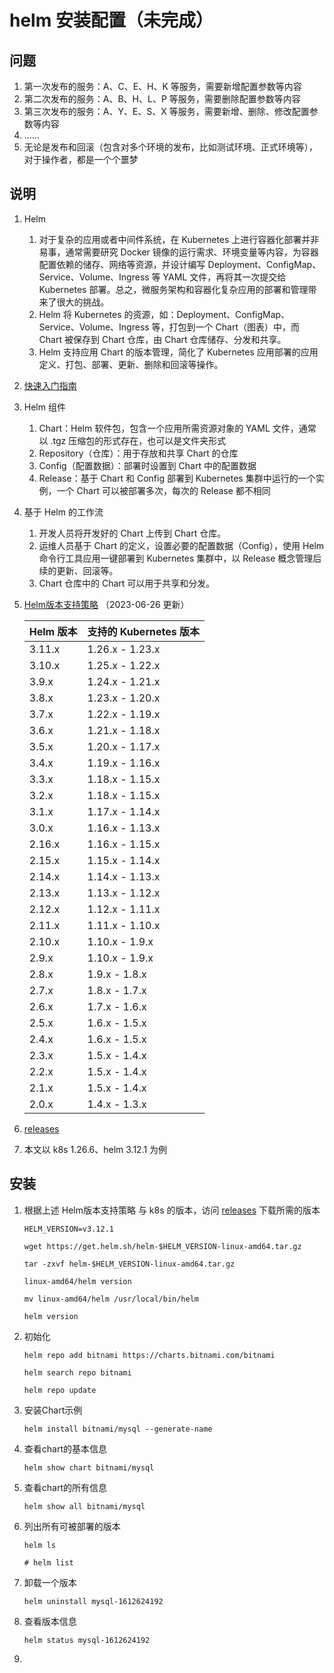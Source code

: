 # helm 安装配置（未完成）

## 问题

1. 第一次发布的服务：A、C、E、H、K 等服务，需要新增配置参数等内容
2. 第二次发布的服务：A、B、H、L、P 等服务，需要删除配置参数等内容
3. 第三次发布的服务：A、Y、E、S、X 等服务，需要新增、删除、修改配置参数等内容
4. ......
5. 无论是发布和回滚（包含对多个环境的发布，比如测试环境、正式环境等），对于操作者，都是一个个噩梦

## 说明

1. Helm
    1. 对于复杂的应用或者中间件系统，在 Kubernetes 上进行容器化部署并非易事，通常需要研究 Docker
       镜像的运行需求、环境变量等内容，为容器配置依赖的储存、网络等资源，并设计编写
       Deployment、ConfigMap、Service、Volume、Ingress 等 YAML 文件，再将其一次提交给 Kubernetes
       部署。总之，微服务架构和容器化复杂应用的部署和管理带来了很大的挑战。
    2. Helm 将 Kubernetes 的资源，如：Deployment、ConfigMap、Service、Volume、Ingress 等，打包到一个 Chart（图表）中，而 Chart
       被保存到 Chart 仓库，由 Chart 仓库储存、分发和共享。
    3. Helm 支持应用 Chart 的版本管理，简化了 Kubernetes 应用部署的应用定义、打包、部署、更新、删除和回滚等操作。
2. [快速入门指南](https://helm.sh/zh/docs/intro/quickstart/)
3. Helm 组件
    1. Chart：Helm 软件包，包含一个应用所需资源对象的 YAML 文件，通常以 .tgz 压缩包的形式存在，也可以是文件夹形式
    2. Repository（仓库）：用于存放和共享 Chart 的仓库
    3. Config（配置数据）：部署时设置到 Chart 中的配置数据
    4. Release：基于 Chart 和 Config 部署到 Kubernetes 集群中运行的一个实例，一个 Chart 可以被部署多次，每次的 Release 都不相同
4. 基于 Helm 的工作流
    1. 开发人员将开发好的 Chart 上传到 Chart 仓库。
    2. 运维人员基于 Chart 的定义，设置必要的配置数据（Config），使用 Helm 命令行工具应用一键部署到 Kubernetes 集群中，以
       Release 概念管理后续的更新、回滚等。
    3. Chart 仓库中的 Chart 可以用于共享和分发。
5. [Helm版本支持策略](https://helm.sh/zh/docs/topics/version_skew/)
   （2023-06-26 更新）

   | Helm 版本 | 支持的 Kubernetes 版本 |
   |---------|-------------------|
   | 3.11.x  | 1.26.x - 1.23.x   |
   | 3.10.x  | 1.25.x - 1.22.x   |
   | 3.9.x   | 1.24.x - 1.21.x   |
   | 3.8.x   | 1.23.x - 1.20.x   |
   | 3.7.x   | 1.22.x - 1.19.x   |
   | 3.6.x   | 1.21.x - 1.18.x   |
   | 3.5.x   | 1.20.x - 1.17.x   |
   | 3.4.x   | 1.19.x - 1.16.x   |
   | 3.3.x   | 1.18.x - 1.15.x   |
   | 3.2.x   | 1.18.x - 1.15.x   |
   | 3.1.x   | 1.17.x - 1.14.x   |
   | 3.0.x   | 1.16.x - 1.13.x   |
   | 2.16.x  | 1.16.x - 1.15.x   |
   | 2.15.x  | 1.15.x - 1.14.x   |
   | 2.14.x  | 1.14.x - 1.13.x   |
   | 2.13.x  | 1.13.x - 1.12.x   |
   | 2.12.x  | 1.12.x - 1.11.x   |
   | 2.11.x  | 1.11.x - 1.10.x   |
   | 2.10.x  | 1.10.x - 1.9.x    |
   | 2.9.x   | 1.10.x - 1.9.x    |
   | 2.8.x   | 1.9.x - 1.8.x     |
   | 2.7.x   | 1.8.x - 1.7.x     |
   | 2.6.x   | 1.7.x - 1.6.x     |
   | 2.5.x   | 1.6.x - 1.5.x     |
   | 2.4.x   | 1.6.x - 1.5.x     |
   | 2.3.x   | 1.5.x - 1.4.x     |
   | 2.2.x   | 1.5.x - 1.4.x     |
   | 2.1.x   | 1.5.x - 1.4.x     |
   | 2.0.x   | 1.4.x - 1.3.x     |

6. [releases](https://github.com/helm/helm/releases)
7. 本文以 k8s 1.26.6、helm 3.12.1 为例

## 安装

1. 根据上述 Helm版本支持策略 与 k8s
   的版本，访问 [releases](https://github.com/helm/helm/releases) 下载所需的版本

   ```shell
   HELM_VERSION=v3.12.1
   
   wget https://get.helm.sh/helm-$HELM_VERSION-linux-amd64.tar.gz
   
   tar -zxvf helm-$HELM_VERSION-linux-amd64.tar.gz
   
   linux-amd64/helm version
   
   mv linux-amd64/helm /usr/local/bin/helm
   
   helm version
   ```

2. 初始化

   ```shell
   helm repo add bitnami https://charts.bitnami.com/bitnami
   
   helm search repo bitnami
   
   helm repo update
   ```

3. 安装Chart示例

   ```shell
   helm install bitnami/mysql --generate-name
   ```

4. 查看chart的基本信息

   ```shell
   helm show chart bitnami/mysql
   ```

5. 查看chart的所有信息

   ```shell
   helm show all bitnami/mysql
   ```

6. 列出所有可被部署的版本

   ```shell
   helm ls
   
   # helm list
   ```

7. 卸载一个版本

   ```shell
   helm uninstall mysql-1612624192
   ```

8. 查看版本信息

   ```shell
   helm status mysql-1612624192
   ```

9. 

